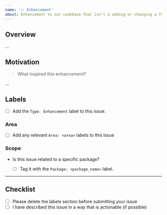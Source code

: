 ```yaml
---
name: '📈 Enhancement'
about: Enhancement to our codebase that isn't a adding or changing a feature
---
```


## Overview

...

## Motivation

> What inspired this enhancement?

...

## Labels

- [ ] Add the `Type: Enhancement` label to this issue.

### Area

- [ ] Add any relevant `Area: <area>` labels to this issue

### Scope

- Is this issue related to a specific package?

  - [ ] Tag it with the `Package: <package_name>` label.

---

## Checklist

- [ ] Please delete the labels section before submitting your issue
- [ ] I have described this issue in a way that is actionable (if possible)